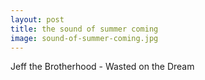 ```yaml
---
layout: post
title: the sound of summer coming
image: sound-of-summer-coming.jpg
---
```


Jeff the Brotherhood - Wasted on the Dream
